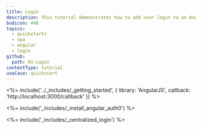 ```yaml
---
title: Login
description: This tutorial demonstrates how to add user login to an Angular.js application using Auth0.
budicon: 448
topics:
  - quickstarts
  - spa
  - angular
  - login
github:
  path: 01-Login
contentType: tutorial
useCase: quickstart
---
```

<%= include('../_includes/_getting_started', { library: 'AngularJS', callback: 'http://localhost:3000/callback' }) %>

<%= include('_includes/_install_angular_auth0') %>

<%= include('_includes/_centralized_login') %>
